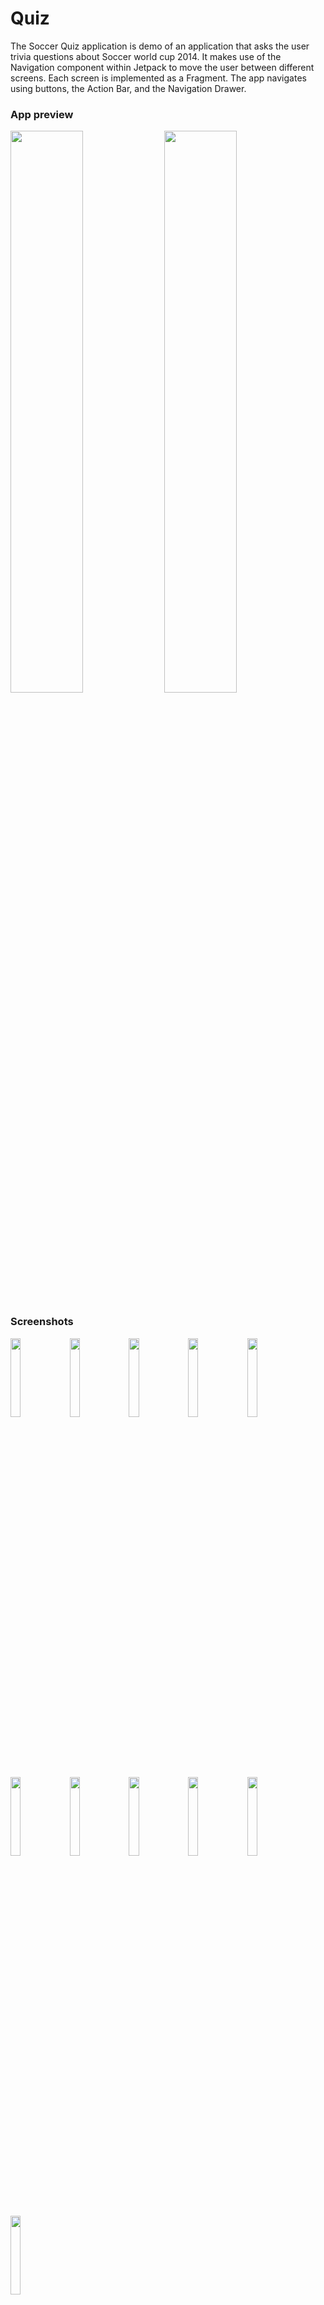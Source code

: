 # Quiz

The Soccer Quiz application is demo of an application that asks the user trivia questions about Soccer world cup 2014. It makes use of the Navigation component within Jetpack to move the user between different screens. Each screen is implemented as a Fragment. The app navigates using buttons, the Action Bar, and the Navigation Drawer. 

<h3>App preview</h3>

<img src="https://github.com/Imperator007/Quiz/blob/master/screenshots/PSD%204.jpg?raw=true" width="48%" > <img src="https://github.com/Imperator007/Quiz/blob/master/screenshots/PSD%207.jpg?raw=true" width="48%">


<h3>Screenshots</h3>


<img src="https://github.com/Imperator007/Quiz/blob/master/screenshots/device-2019-07-05-160918.png?raw=true" width="18%" > <img src="https://github.com/Imperator007/Quiz/blob/master/screenshots/device-2019-07-05-160957.png?raw=true" width="18%" >
<img src="https://github.com/Imperator007/Quiz/blob/master/screenshots/device-2019-07-05-160943.png?raw=true" width="18%" >
<img src="https://github.com/Imperator007/Quiz/blob/master/screenshots/device-2019-07-05-161029.png?raw=true" width="18%" >
<img src="https://github.com/Imperator007/Quiz/blob/master/screenshots/device-2019-07-05-161043.png?raw=true" width="18%" >
<img src="https://github.com/Imperator007/Quiz/blob/master/screenshots/device-2019-07-05-161126.png?raw=true" width="18%" >
<img src="https://github.com/Imperator007/Quiz/blob/master/screenshots/device-2019-07-05-161156.png?raw=true" width="18%" >
<img src="https://github.com/Imperator007/Quiz/blob/master/screenshots/device-2019-07-05-162417.png?raw=true" width="18%" >
<img src="https://github.com/Imperator007/Quiz/blob/master/screenshotsdevice-2019-07-05-162850.png?raw=true" width="18%" >
<img src="https://github.com/Imperator007/Quiz/blob/master/screenshots/device-2019-07-05-162910.png?raw=true" width="18%" >
<img src="https://github.com/Imperator007/Quiz/blob/master/screenshots/device-2019-07-05-165409.png?raw=true" width="18%" >
